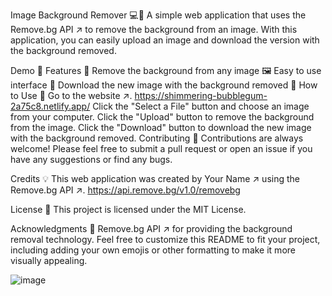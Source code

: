 Image Background Remover 💻🎨
A simple web application that uses the Remove.bg API ↗ to remove the background from an image. With this application, you can easily upload an image and download the version with the background removed.

Demo 🎥
Features 🚀
Remove the background from any image 🖼️
Easy to use interface 🤖
Download the new image with the background removed 💾
How to Use 📝
Go to the website ↗. https://shimmering-bubblegum-2a75c8.netlify.app/
Click the "Select a File" button and choose an image from your computer.
Click the "Upload" button to remove the background from the image.
Click the "Download" button to download the new image with the background removed.
Contributing 🤝
Contributions are always welcome! Please feel free to submit a pull request or open an issue if you have any suggestions or find any bugs.

Credits 💡
This web application was created by Your Name ↗ using the Remove.bg API ↗. https://api.remove.bg/v1.0/removebg

License 📜
This project is licensed under the MIT License.

Acknowledgments 👏
Remove.bg API ↗ for providing the background removal technology.
Feel free to customize this README to fit your project, including adding your own emojis or other formatting to make it more visually appealing.

![image](https://github.com/ritikZ18/Code_Clause_internship/assets/116812243/138a726e-7cce-4c9e-877d-ae04013935bc)
